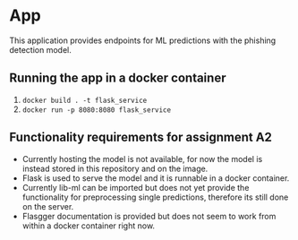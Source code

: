 # App
This application provides endpoints for ML predictions with the phishing detection model.

## Running the app in a docker container
1. ```docker build . -t flask_service``` 
2. ```docker run -p 8080:8080 flask_service``` 

## Functionality requirements for assignment A2
- Currently hosting the model is not available, for now the model is instead stored in this repository and on the image.
- Flask is used to serve the model and it is runnable in a docker container.
- Currently lib-ml can be imported but does not yet provide the functionality for preprocessing single predictions, therefore its still done on the server.
- Flasgger documentation is provided but does not seem to work from within a docker container right now.